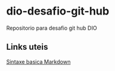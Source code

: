 # dio-desafio-git-hub
Repositorio para desafio git hub DIO

## Links uteis
[Sintaxe basica Markdown](https://markdown.net.br/sintaxe-basica/)
